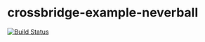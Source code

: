 crossbridge-example-neverball
=============================

[![Build Status](https://travis-ci.org/crossbridge-community/crossbridge-example-neverball.svg?branch=master)](https://travis-ci.org/crossbridge-community/crossbridge-example-neverball)